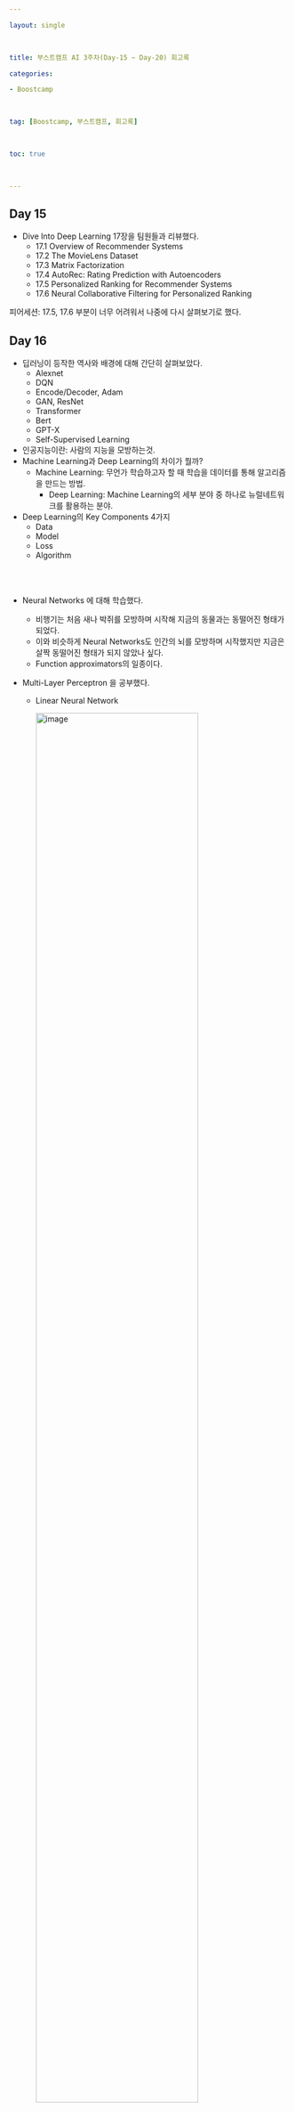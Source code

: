 ```yaml
---

layout: single

  

title: 부스트캠프 AI 3주차(Day-15 ~ Day-20) 회고록

categories:

- Boostcamp

  

tag: [Boostcamp, 부스트캠프, 회고록]

  

toc: true

  

---
```

## Day 15
+ Dive Into Deep Learning 17장을 팀원들과 리뷰했다.
  + 17.1 Overview of Recommender Systems
  + 17.2 The MovieLens Dataset
  + 17.3 Matrix Factorization
  + 17.4 AutoRec: Rating Prediction with Autoencoders
  + 17.5 Personalized Ranking for Recommender Systems
  + 17.6 Neural Collaborative Filtering for Personalized Ranking
  
피어세션: 17.5, 17.6 부분이 너무 어려워서 나중에 다시 살펴보기로 했다.
## Day 16
+ 딥러닝이 등작한 역사와 배경에 대해 간단히 살펴보았다.
  + Alexnet
  + DQN
  + Encode/Decoder, Adam
  + GAN, ResNet
  + Transformer
  + Bert
  + GPT-X
  + Self-Supervised Learning
+ 인공지능이란: 사람의 지능을 모방하는것.
+ Machine Learning과 Deep Learning의 차이가 뭘까?
  + Machine Learning: 무언가 학습하고자 할 때 학습을 데이터를 통해 알고리즘을 만드는 방법.
    + Deep Learning: Machine Learning의 세부 분야 중 하나로 뉴럴네트워크를 활용하는 분야.
+ Deep Learning의 Key Components 4가지
  + Data
  + Model
  + Loss
  + Algorithm

<br>
<br>

+ Neural Networks 에 대해 학습했다.
  + 비행기는 처음 새나 박쥐를 모방하며 시작해 지금의 동물과는 동떨어진 형태가 되었다.
  + 이와 비슷하게 Neural Networks도 인간의 뇌를 모방하며 시작했지만 지금은 살짝 동떨어진 형태가 되지 않았나 싶다.
  + Function approximators의 일종이다.
+ Multi-Layer Perceptron 을 공부했다.
  + Linear Neural Network

    <img width="80%" alt="image" src="https://user-images.githubusercontent.com/94548914/194794486-8ebf2c07-e752-493f-9ea1-ca3edb6d36ed.png">

  + Mult Layer Perceptron
  
    <img width="80%" alt="image" src="https://user-images.githubusercontent.com/94548914/194794581-ab453716-ad93-4c5e-bb42-f88d924a5b60.png">

+ Logit 함수가 무엇인지 알아봤다.

<br>
<br>

+ Optimization
  + Generalization
    + 모델이 학습된 데이터 이외의 일반적인 unseendata에 대해 얼마나 잘 동작하는지를 말한다.
  + Under-fitting vs. over-fitting
    + Under-fitting 되면 성능이 떨어진다.
    + Over-fitting 되면 Generalization이 떨어진다.
  + Cross validation
    + K-fold validation 이라고도 한다.
    + Train data를 k개로 나누어 k개의 데이터 끼리 교차로 Vaildation data로 활용한다.
    + 하이퍼 파라미터의 최적을 Cross validation으로 찾고, 하이퍼 파라미터를 가지고 모든 train data를 학습시킨다.
  + Bias-variance tradeoff
    + Bias는 표적으로 부터 전체적으로 얼마나 떨어져 있는지 거리를 말한다.
    + Variance는 데이터들 끼리 얼마나 뭉쳐 있는지 여부를 말한다.
    + Bias와 Variance 간에는 Tradeoff가 존재한다.

      <img width="80%" alt="image" src="https://user-images.githubusercontent.com/94548914/194795614-baff2f17-0619-47e0-86d1-1d469ca16264.png">

  + Bootstrapping
    + 학습 데이터 중 Subsmapling으로 여러개의 셋을 만들어 학습하겠다.
  + Bagging and boosting
    + Bootstrapping aggregating
      + 여러개의 모델을 Bootstrapping으로 학습하고 평균을 내겠다.
      + Parallel
    + Bagging
      + Sequential

      <img width="80%" alt="image" src="https://user-images.githubusercontent.com/94548914/194796556-929c7c47-2bf1-4f43-a204-6b77bf4c0639.png">

+ Gradient Descent Methods
  + Stochastic gradient descent
  + Mini-batch gradient descent
  + Batch gradient descent
    + Lager batch -> Sharp Minimizers
    + Small batch -> Flat Minimizers

      <img width="80%" alt="image" src="https://user-images.githubusercontent.com/94548914/194796761-4ece8f35-5f71-4dd3-b19b-dc64f44ffa03.png">

+ Momentum
  $$ \begin{aligned}a_{t+1}\leftarrow \beta a_{t}+g_{t}\\
  W_{t+1}\leftarrow W_{t}-\eta a_{t+1}\end{aligned} $$
+ Nesterov Accelerated Gradient
  + Lookahead Gradinet 추가.
  $$ \begin{aligned}a_{t+1}\leftarrow \beta a_{t}+\nabla L\left( W_{t}-\eta \beta _{at}\right) \\
  W_{t+1}\leftarrow W_{t}-\eta a_{t+1}\end{aligned} $$
+ Adagrad
  + 많이 변해온건 조금만, 조금만 변해온건 많이 변화시킨다.
  + Gt가 너무 커지면 0에 가까워지고 학습이 잘 안된다.

  <img width="80%" alt="image" src="https://user-images.githubusercontent.com/94548914/194797450-bbdf7e57-8ac2-48ee-81ac-23673dd42a88.png">

+ Adadelta
  + EMA: Exponetial Moving Average
  + Learning rate이 없어 조절하기가 힘들다.
  + 바꿀수 있는 부분이 많이 없음.

  <img width="80%" alt="image" src="https://user-images.githubusercontent.com/94548914/194797495-91ae73b4-b34f-4d67-a159-3a1f560db425.png">

+ RMSprop
  + Stepsize가 추가됨.

  <img width="80%" alt="image" src="https://user-images.githubusercontent.com/94548914/194797541-63dfba88-75c3-43c2-9dd2-4b91bb0868da.png">

+ Adam
  + 최근 가장 많이 쓰이는 Optimizer

  <img width="80%" alt="image" src="https://user-images.githubusercontent.com/94548914/194797594-0d6ab8ad-4ad4-460a-93b7-24830199143c.png">

<br>

+ Regularization
  + Over fitting을 막기위해 학습을 방해, 규제한다.
  + Early stopping 
    <img width="80%" alt="image" src="https://user-images.githubusercontent.com/94548914/194798076-85988f12-dc6e-4424-9929-d11845ec969e.png">
  + Parameter norm penalty 
    <img width="80%" alt="image" src="https://user-images.githubusercontent.com/94548914/194798113-65dfbda8-47d6-4842-9987-2518b8180577.png">
  + Data augmentation 
    <img width="80%" alt="image" src="https://user-images.githubusercontent.com/94548914/194798147-54d3b75b-307a-486c-adcb-69d258a42562.png">
  + Noise robustness
    <img width="80%" alt="image" src="https://user-images.githubusercontent.com/94548914/194798186-dbded22c-46c7-442b-a012-9a92b18a7ea2.png">

  + Label smoothing
    <img width="80%" alt="image" src="https://user-images.githubusercontent.com/94548914/194798239-572e6bcc-fd05-41d6-a73c-6f8626e47dc5.png">
  + Dropout
  
    <img width="80%" alt="image" src="https://user-images.githubusercontent.com/94548914/194798277-45262cb3-546c-4f3f-adf1-e0f56fb63ae7.png">

  + Batch normalization

    <img width="80%" alt="image" src="https://user-images.githubusercontent.com/94548914/194805588-95f32e14-0807-48af-a9aa-b1820eeacbea.png">

          

피어세션: 강의에서 "여기는 logit이니까 activation 없이 나오죠"라고 언급됐었다. 의문이 생겨 Logit 함수에 대해 조사했고 팀원들과 공유했다.
[Logit](https://velog.io/@guide333/logit-%ED%99%95%EB%A5%A0-sigmoid-softmax)

<br>
<br>
<br>

## Day 17
+ CNN에 대해 학습했다.
+ Modern CNN에 대해 살펴봤다.
+ CNN이 CV분야에서 어떻게 활용하는지 공부했다.
+ CNN에서 1by1 커널과 3by3 커널의 의미를 학습했다.
+ 왜 2by2 또는 짝수 커널을 쓰지 않는지 찾아봤다.
+ RNN에 대해 학습했다.
+ LSTM의 탄생배경과 구조에 대해 학습했다.
## Day 18
+ Transformer에 대해서 학습했다.(All you need attetion)
+ Multi Head Attention에 대해 학습했다.
+ Generative Models에 대해 학습했다.
## Day 19
+ VIT에 대해 학습했다.
+ Matplotlib에 대해 살펴봤다.